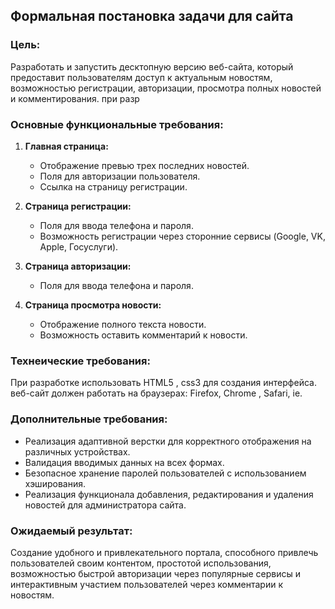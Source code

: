## Формальная постановка задачи для сайта

### Цель:
Разработать и запустить десктопную версию  веб-сайта, который предоставит пользователям доступ к актуальным новостям, возможностью регистрации, авторизации, просмотра полных новостей и комментирования.
при разр

### Основные функциональные требования:
1. **Главная страница:**
   - Отображение превью трех последних новостей.
   - Поля для авторизации пользователя.
   - Ссылка на страницу регистрации.

2. **Страница регистрации:**
   - Поля для ввода телефона и пароля.
   - Возможность регистрации через сторонние сервисы (Google, VK, Apple, Госуслуги).

3. **Страница авторизации:**
   - Поля для ввода телефона и пароля.

4. **Страница просмотра новости:**
   - Отображение полного текста новости.
   - Возможность оставить комментарий к новости.

### Технеические требования:
При разработке использовать  HTML5 , css3 для создания интерфейса.
  веб-сайт должен работать на браузерах: Firefox,  Chrome  , Safari, ie.
### Дополнительные требования:
- Реализация адаптивной верстки для корректного отображения на различных устройствах.
- Валидация вводимых данных на всех формах.
- Безопасное хранение паролей пользователей с использованием хэширования.
- Реализация функционала добавления, редактирования и удаления новостей для администратора сайта.

### Ожидаемый результат:
Создание удобного и привлекательного портала, способного привлечь пользователей своим контентом, простотой использования, возможностью быстрой авторизации через популярные сервисы и интерактивным участием пользователей через комментарии к новостям.